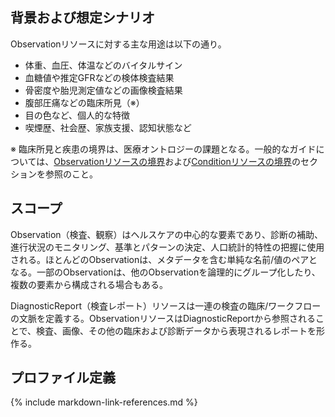 ## 背景および想定シナリオ
Observationリソースに対する主な用途は以下の通り。
- 体重、血圧、体温などのバイタルサイン
- 血糖値や推定GFRなどの検体検査結果
- 骨密度や胎児測定値などの画像検査結果
- 腹部圧痛などの臨床所見（※）
- 目の色など、個人的な特徴
- 喫煙歴、社会歴、家族支援、認知状態など

※ 臨床所見と疾患の境界は、医療オントロジーの課題となる。一般的なガイドについては、[Observationリソースの境界](https://www.hl7.org/fhir/observation.html#bnr)および[Conditionリソースの境界](https://www.hl7.org/fhir/condition.html#bnr)のセクションを参照のこと。

## スコープ
Observation（検査、観察）はヘルスケアの中心的な要素であり、診断の補助、進行状況のモニタリング、基準とパターンの決定、人口統計的特性の把握に使用される。ほとんどのObservationは、メタデータを含む単純な名前/値のペアとなる。一部のObservationは、他のObservationを論理的にグループ化したり、複数の要素から構成される場合もある。

DiagnosticReport（検査レポート）リソースは一連の検査の臨床/ワークフローの文脈を定義する。ObservationリソースはDiagnosticReportから参照されることで、検査、画像、その他の臨床および診断データから表現されるレポートを形作る。

## プロファイル定義

{% include markdown-link-references.md %}